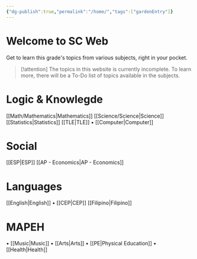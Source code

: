 ```yaml
---
{"dg-publish":true,"permalink":"/home/","tags":["gardenEntry"]}
---
```


# Welcome to SC Web
Get to learn this grade's topics from various subjects, right in your pocket.

>[!attention]
>The topics in this website is currently incomplete. To learn more, there will be a To-Do list of topics available in the subjects.

# Logic & Knowlegde
[[Math/Mathematics\|Mathematics]]
[[Science/Science\|Science]]
[[Statistics\|Statistics]]
[[TLE\|TLE]]
• [[Computer\|Computer]]

# Social
[[ESP\|ESP]]
[[AP - Economics\|AP - Economics]]

# Languages
[[English\|English]]
• [[CEP\|CEP]]
[[Filipino\|Filipino]]

# MAPEH
• [[Music\|Music]]
• [[Arts\|Arts]]
• [[PE\|Physical Education]]
• [[Health\|Health]]
